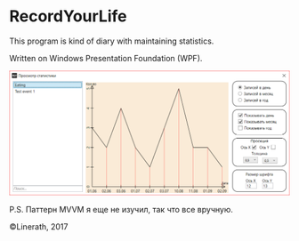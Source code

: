 # RecordYourLife

This program is kind of diary with maintaining statistics. 

Written on Windows Presentation Foundation (WPF).

![alt text](Images/screenshot1.png)

P.S. Паттерн MVVM я еще не изучил, так что все вручную.

©Linerath, 2017
